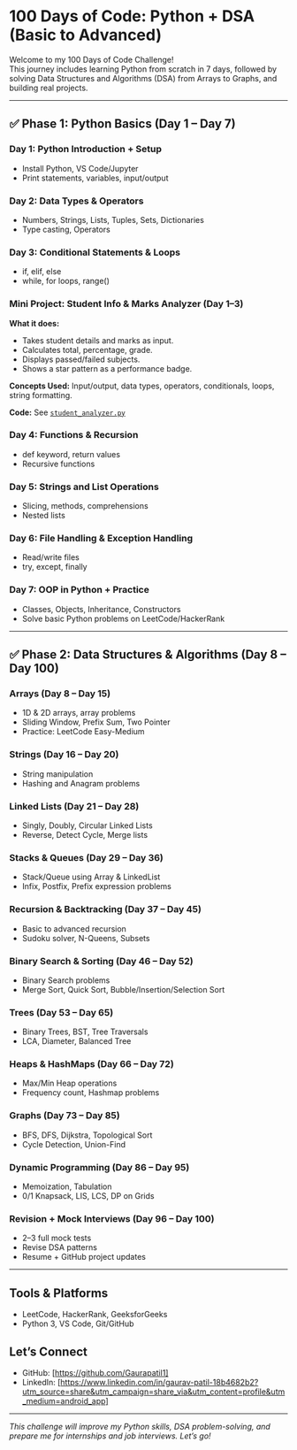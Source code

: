 # 100 Days of Code: Python + DSA (Basic to Advanced)

Welcome to my 100 Days of Code Challenge!  
This journey includes learning Python from scratch in 7 days, followed by solving Data Structures and Algorithms (DSA) from Arrays to Graphs, and building real projects.

---

## ✅ Phase 1: Python Basics (Day 1 – Day 7)

### Day 1: Python Introduction + Setup
- Install Python, VS Code/Jupyter
- Print statements, variables, input/output

### Day 2: Data Types & Operators
- Numbers, Strings, Lists, Tuples, Sets, Dictionaries
- Type casting, Operators

### Day 3: Conditional Statements & Loops
- if, elif, else
- while, for loops, range()

### Mini Project: Student Info & Marks Analyzer (Day 1–3)

**What it does:**
- Takes student details and marks as input.
- Calculates total, percentage, grade.
- Displays passed/failed subjects.
- Shows a star pattern as a performance badge.

**Concepts Used:** Input/output, data types, operators, conditionals, loops, string formatting.

**Code:** See [`student_analyzer.py`](Day_1,2,3_Program.py)

### Day 4: Functions & Recursion
- def keyword, return values
- Recursive functions

### Day 5: Strings and List Operations
- Slicing, methods, comprehensions
- Nested lists

### Day 6: File Handling & Exception Handling
- Read/write files
- try, except, finally

### Day 7: OOP in Python + Practice
- Classes, Objects, Inheritance, Constructors
- Solve basic Python problems on LeetCode/HackerRank

---

## ✅ Phase 2: Data Structures & Algorithms (Day 8 – Day 100)

### Arrays (Day 8 – Day 15)
- 1D & 2D arrays, array problems
- Sliding Window, Prefix Sum, Two Pointer
- Practice: LeetCode Easy-Medium

### Strings (Day 16 – Day 20)
- String manipulation
- Hashing and Anagram problems

### Linked Lists (Day 21 – Day 28)
- Singly, Doubly, Circular Linked Lists
- Reverse, Detect Cycle, Merge lists

### Stacks & Queues (Day 29 – Day 36)
- Stack/Queue using Array & LinkedList
- Infix, Postfix, Prefix expression problems

### Recursion & Backtracking (Day 37 – Day 45)
- Basic to advanced recursion
- Sudoku solver, N-Queens, Subsets

### Binary Search & Sorting (Day 46 – Day 52)
- Binary Search problems
- Merge Sort, Quick Sort, Bubble/Insertion/Selection Sort

### Trees (Day 53 – Day 65)
- Binary Trees, BST, Tree Traversals
- LCA, Diameter, Balanced Tree

### Heaps & HashMaps (Day 66 – Day 72)
- Max/Min Heap operations
- Frequency count, Hashmap problems

### Graphs (Day 73 – Day 85)
- BFS, DFS, Dijkstra, Topological Sort
- Cycle Detection, Union-Find

### Dynamic Programming (Day 86 – Day 95)
- Memoization, Tabulation
- 0/1 Knapsack, LIS, LCS, DP on Grids

### Revision + Mock Interviews (Day 96 – Day 100)
- 2–3 full mock tests
- Revise DSA patterns
- Resume + GitHub project updates

---

## Tools & Platforms
- LeetCode, HackerRank, GeeksforGeeks
- Python 3, VS Code, Git/GitHub

## Let’s Connect
- GitHub: [https://github.com/Gaurapatil1]
- LinkedIn: [https://www.linkedin.com/in/gaurav-patil-18b4682b2?utm_source=share&utm_campaign=share_via&utm_content=profile&utm_medium=android_app]

---

*This challenge will improve my Python skills, DSA problem-solving, and prepare me for internships and job interviews. Let’s go!*
